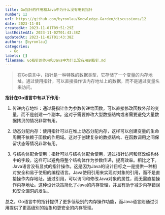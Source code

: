 ```yaml
---
title: Go指针的作用和Java中为什么没有用到指针
number: 12
url: https://github.com/byronlau/Knowledge-Garden/discussions/12
date: 2023-11-01
createdAt: 2023-11-01T09:51:29Z
lastEditedAt: 2023-11-02T01:43:38Z
updatedAt: 2023-11-02T01:43:38Z
authors: [byronlau]
categories: 
  - Go
labels: []
filename: Go指针的作用和Java中为什么没有用到指针.md
---
```


> 在Go语言中，指针是一种特殊的数据类型，它存储了一个变量的内存地址。通过使用指针，可以直接操作该内存地址上的数据，而不是通过变量名来访问。

**指针在Go语言中有以下作用:**
1. 传递内存地址：通过将指针作为参数传递给函数，可以直接修改函数外部的变量，而不是创建一个副本。这对于需要修改大型数据结构或者需要避免大量数据拷贝的情况非常有用。

2. 动态分配内存：使用指针可以在堆上动态分配内存，这样可以创建变量的生命周期不依赖于函数的作用域。这对于创建复杂的数据结构、在函数调用之间保留状态等情况非常有用。

3. 与结构体配合使用：指针可以与结构体配合使用，通过指针访问和修改结构体中的字段，这样可以避免将整个结构体作为参数传递，提高效率。相比之下，Java语言没有显式的指针操作。这是因为Java的设计目标之一是提供一种相对安全和易于使用的编程语言。Java使用引用来实现对对象的引用，而不是直接操作内存地址。通过引用，可以访问和修改Java对象的属性，而无需直接操作内存地址。这种设计决策简化了Java的内存管理，并且有助于减少内存错误和安全漏洞的发生。

总之，Go语言中的指针提供了更多低级别的内存操作功能，而Java语言则通过引用提供了更高级别的抽象和更安全的内存管理。
<script src="https://giscus.app/client.js"
    data-repo="byronlau/Knowledge-Garden"
    data-repo-id="R_kgDOKkfaDQ"
    data-mapping="number"
    data-term="12"
    data-reactions-enabled="1"
    data-emit-metadata="0"
    data-input-position="bottom"
    data-theme="light"
    data-lang="zh-CN"
    crossorigin="anonymous"
    async>
</script>
        